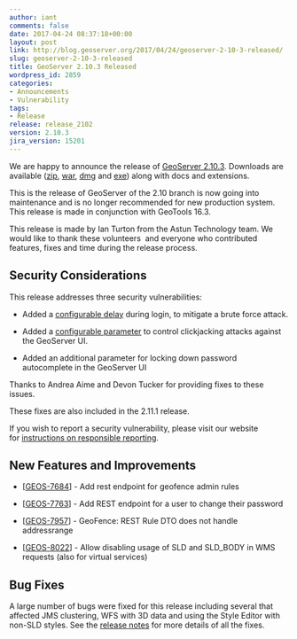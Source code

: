 ```yaml
---
author: iant
comments: false
date: 2017-04-24 08:37:18+00:00
layout: post
link: http://blog.geoserver.org/2017/04/24/geoserver-2-10-3-released/
slug: geoserver-2-10-3-released
title: GeoServer 2.10.3 Released
wordpress_id: 2859
categories:
- Announcements
- Vulnerability
tags:
- Release
release: release_2102
version: 2.10.3
jira_version: 15201
---
```


We are happy to announce the release of [GeoServer 2.10.3](http://geoserver.org/release/2.10.3/). Downloads are available ([zip](http://sourceforge.net/projects/geoserver/files/GeoServer/2.10.3/geoserver-2.10.3-bin.zip/download), [war](http://sourceforge.net/projects/geoserver/files/GeoServer/2.10.3/geoserver-2.10.3-war.zip/download), [dmg](http://sourceforge.net/projects/geoserver/files/GeoServer/2.10.3/geoserver-2.10.3/download) and [exe](https://sourceforge.net/projects/geoserver/files/GeoServer/2.10.3/geoserver-2.10.3.exe/download)) along with docs and extensions.

This is the release of GeoServer of the 2.10 branch is now going into maintenance and is no longer recommended for new production system. This release is made in conjunction with GeoTools 16.3.

This release is made by Ian Turton from the Astun Technology team. We would like to thank these volunteers  and everyone who contributed features, fixes and time during the release process.


## Security Considerations


This release addresses three security vulnerabilities:



 	
  * Added a [configurable delay](http://docs.geoserver.org/latest/en/user/security/webadmin/auth.html#brute-force-attack-prevention) during login, to mitigate a brute force attack.

 	
  * Added a [configurable parameter](http://docs.geoserver.org/latest/en/user/production/config.html#x-frame-options-policy) to control clickjacking attacks against the GeoServer UI.

 	
  * Added an additional parameter for locking down password autocomplete in the GeoServer UI


Thanks to Andrea Aime and Devon Tucker for providing fixes to these issues.

These fixes are also included in the 2.11.1 release.

If you wish to report a security vulnerability, please visit our website for [instructions on responsible reporting](http://geoserver.org/issues/).


## New Features and Improvements





 	
  * [[GEOS-7684](https://osgeo-org.atlassian.net/browse/GEOS-7684)] - Add rest endpoint for geofence admin rules

 	
  * [[GEOS-7763](https://osgeo-org.atlassian.net/browse/GEOS-7763)] - Add REST endpoint for a user to change their password

 	
  * [[GEOS-7957](https://osgeo-org.atlassian.net/browse/GEOS-7957)] - GeoFence: REST Rule DTO does not handle addressrange

 	
  * [[GEOS-8022](https://osgeo-org.atlassian.net/browse/GEOS-8022)] - Allow disabling usage of SLD and SLD_BODY in WMS requests (also for virtual services)




## Bug Fixes


A large number of bugs were fixed for this release including several that affected JMS clustering, WFS with 3D data and using the Style Editor with non-SLD styles. See the [release notes](https://osgeo-org.atlassian.net/secure/ReleaseNote.jspa?projectId=10000&version=15201) for more details of all the fixes.
